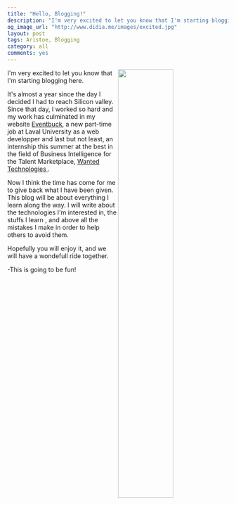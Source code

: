 ```yaml
---
title: "Hello, Blogging!"
description: "I'm very excited to let you know that I'm starting blogging. Yes these two years have been the most wonderful and accomplished for me. I have learned and grown so much as a person. Now I want to share my experiences with you. I want you to know my ups and downs so you can be able to do better than I did. I will be blogging every week, talking about the things I'm learning, the technologies I'm discovering and whatever the hell I'm going through. "
og_image_url: "http://www.didia.me/images/excited.jpg"
layout: post
tags: Aristoe, Blogging
category: all
comments: yes
---
```


<img src="http://www.didia.me/images/excited.jpg" width="50%" align="right">
I'm very excited to let you know that I'm starting blogging here.

It's almost a year since the day I decided I had to reach Silicon valley. Since that day, I worked so hard and my work has culminated in my website <a href="http://www.eventbuck.com">Eventbuck</a>, a new part-time job at Laval University as a web developper and last but not least, an internship this summer at the best in the field of Business Intelligence for the Talent Marketplace, <a href="http://www.wantedanalytics.com"> Wanted Technologies </a>.

Now I think the time has come for me to give back what I have been given. 
This blog will be about everything I learn along the way. I will write about the technologies I'm interested in, the stuffs I learn , and above all the mistakes I make in order to help others to avoid them.

Hopefully you will enjoy it, and we will have a wondefull ride together.

-This is going to be fun!
